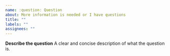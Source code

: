 ```yaml
---
name: :question: Question
about: More information is needed or I have questions
title: ""
labels: ""
assignees: ""
---
```


**Describe the question**
A clear and concise description of what the question is.
